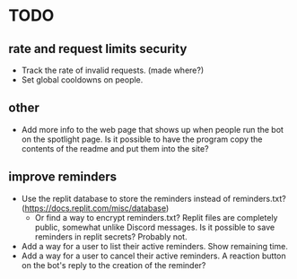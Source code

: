 # TODO

## rate and request limits security
* Track the rate of invalid requests. (made where?)
* Set global cooldowns on people.

## other
* Add more info to the web page that shows up when people run the bot on the spotlight page. Is it possible to have the program copy the contents of the readme and put them into the site?

## improve reminders
* Use the replit database to store the reminders instead of reminders.txt? (https://docs.replit.com/misc/database)
  * Or find a way to encrypt reminders.txt? Replit files are completely public, somewhat unlike Discord messages. Is it possible to save reminders in replit secrets? Probably not.
* Add a way for a user to list their active reminders. Show remaining time.
* Add a way for a user to cancel their active reminders. A reaction button on the bot's reply to the creation of the reminder?
